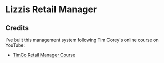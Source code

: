 # Lizzis Retail Manager
## Credits

I've built this management system following Tim Corey's online course on YouTube:
- [TimCo Retail Manager Course](https://www.youtube.com/playlist?list=PLLWMQd6PeGY0bEMxObA6dtYXuJOGfxSPx)
